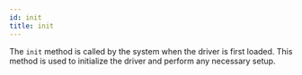 ```yaml
---
id: init
title: init
---
```


The `init` method is called by the system when the driver is first loaded. This method is used to initialize the driver and perform any necessary setup.